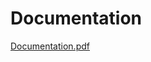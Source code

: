 # Documentation
[Documentation.pdf](https://github.com/salmagalal/Compiler-project/files/8747442/Documentation.pdf)
